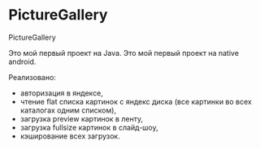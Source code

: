# PictureGallery
PictureGallery

Это мой первый проект на Java.
Это мой первый проект на native android.

Реализовано:
- авторизация в яндексе,
- чтение flat списка картинок с яндекс диска (все картинки во всех каталогах одним списком),
- загрузка preview картинок в ленту,
- загрузка fullsize картинок в слайд-шоу,
- кэширование всех загрузок.
